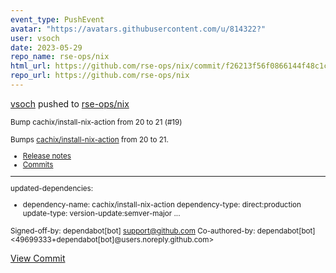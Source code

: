 ```yaml
---
event_type: PushEvent
avatar: "https://avatars.githubusercontent.com/u/814322?"
user: vsoch
date: 2023-05-29
repo_name: rse-ops/nix
html_url: https://github.com/rse-ops/nix/commit/f26213f56f0866144f48c1c464b5e53d4d90586f
repo_url: https://github.com/rse-ops/nix
---
```


<a href='https://github.com/vsoch' target='_blank'>vsoch</a> pushed to <a href='https://github.com/rse-ops/nix' target='_blank'>rse-ops/nix</a>

<small>Bump cachix/install-nix-action from 20 to 21 (#19)

Bumps [cachix/install-nix-action](https://github.com/cachix/install-nix-action) from 20 to 21.
- [Release notes](https://github.com/cachix/install-nix-action/releases)
- [Commits](https://github.com/cachix/install-nix-action/compare/v20...v21)

---
updated-dependencies:
- dependency-name: cachix/install-nix-action
  dependency-type: direct:production
  update-type: version-update:semver-major
...

Signed-off-by: dependabot[bot] <support@github.com>
Co-authored-by: dependabot[bot] <49699333+dependabot[bot]@users.noreply.github.com></small>

<a href='https://github.com/rse-ops/nix/commit/f26213f56f0866144f48c1c464b5e53d4d90586f' target='_blank'>View Commit</a>